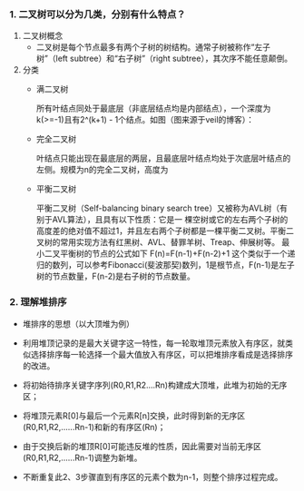 ### 1. 二叉树可以分为几类，分别有什么特点？
1. 二叉树概念
    - 二叉树是每个节点最多有两个子树的树结构。通常子树被称作“左子树”（left subtree）和“右子树”（right subtree），其次序不能任意颠倒。
2. 分类
    - 满二叉树

        所有叶结点同处于最底层（非底层结点均是内部结点），一个深度为k(>=-1)且有2^(k+1) - 1个结点。如图（图来源于veil的博客）：

    - 完全二叉树

        叶结点只能出现在最底层的两层，且最底层叶结点均处于次底层叶结点的左侧。规模为n的完全二叉树，高度为

    - 平衡二叉树

        平衡二叉树（Self-balancing binary search tree）又被称为AVL树（有别于AVL算法），且具有以下性质：它是一 棵空树或它的左右两个子树的高度差的绝对值不超过1，并且左右两个子树都是一棵平衡二叉树。平衡二叉树的常用实现方法有红黑树、AVL、替罪羊树、Treap、伸展树等。 最小二叉平衡树的节点的公式如下 F(n)=F(n-1)+F(n-2)+1 这个类似于一个递归的数列，可以参考Fibonacci(斐波那契)数列，1是根节点，F(n-1)是左子树的节点数量，F(n-2)是右子树的节点数量。

### 2. 理解堆排序
- 堆排序的思想（以大顶堆为例）
- 利用堆顶记录的是最大关键字这一特性，每一轮取堆顶元素放入有序区，就类似选择排序每一轮选择一个最大值放入有序区，可以把堆排序看成是选择排序的改进。

- 将初始待排序关键字序列(R0,R1,R2....Rn)构建成大顶堆，此堆为初始的无序区；
- 将堆顶元素R[0]与最后一个元素R[n]交换，此时得到新的无序区(R0,R1,R2,......Rn-1)和新的有序区(Rn)；
- 由于交换后新的堆顶R[0]可能违反堆的性质，因此需要对当前无序区(R0,R1,R2,......Rn-1)调整为新堆。
- 不断重复此2、3步骤直到有序区的元素个数为n-1，则整个排序过程完成。

 